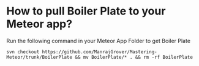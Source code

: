 # How to pull Boiler Plate to your Meteor app?

Run the following command in your Meteor App Folder to get Boiler Plate

`svn checkout https://github.com/ManrajGrover/Mastering-Meteor/trunk/BoilerPlate && mv BoilerPlate/* . && rm -rf BoilerPlate`